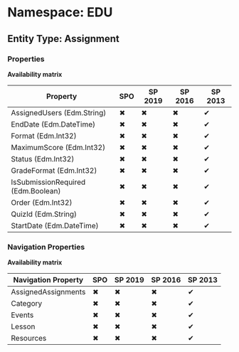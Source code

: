 # Namespace: EDU
## Entity Type: Assignment

### Properties

**Availability matrix**

Property | SPO | SP 2019 | SP 2016 | SP 2013
----------|-----|---------|---------|--------
AssignedUsers (Edm.String) | ✖ | ✖ | ✖ | ✔
EndDate (Edm.DateTime) | ✖ | ✖ | ✖ | ✔
Format (Edm.Int32) | ✖ | ✖ | ✖ | ✔
MaximumScore (Edm.Int32) | ✖ | ✖ | ✖ | ✔
Status (Edm.Int32) | ✖ | ✖ | ✖ | ✔
GradeFormat (Edm.Int32) | ✖ | ✖ | ✖ | ✔
IsSubmissionRequired (Edm.Boolean) | ✖ | ✖ | ✖ | ✔
Order (Edm.Int32) | ✖ | ✖ | ✖ | ✔
QuizId (Edm.String) | ✖ | ✖ | ✖ | ✔
StartDate (Edm.DateTime) | ✖ | ✖ | ✖ | ✔

### Navigation Properties

**Availability matrix**

Navigation Property | SPO | SP 2019 | SP 2016 | SP 2013
----------|-----|---------|---------|--------
AssignedAssignments | ✖ | ✖ | ✖ | ✔
Category | ✖ | ✖ | ✖ | ✔
Events | ✖ | ✖ | ✖ | ✔
Lesson | ✖ | ✖ | ✖ | ✔
Resources | ✖ | ✖ | ✖ | ✔
